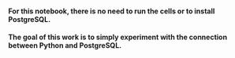 #### For this notebook, there is no need to run the cells or to install PostgreSQL.
#### The goal of this work is to simply experiment with the connection between Python and PostgreSQL.
